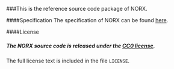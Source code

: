 ###This is the reference source code package of NORX.

####Specification
The specification of NORX can be found [here](https://norx.io/data/norx.pdf).


####License
##### The NORX source code is released under the [CC0 license](https://creativecommons.org/publicdomain/zero/1.0/).

The full license text is included in the file `LICENSE`.
